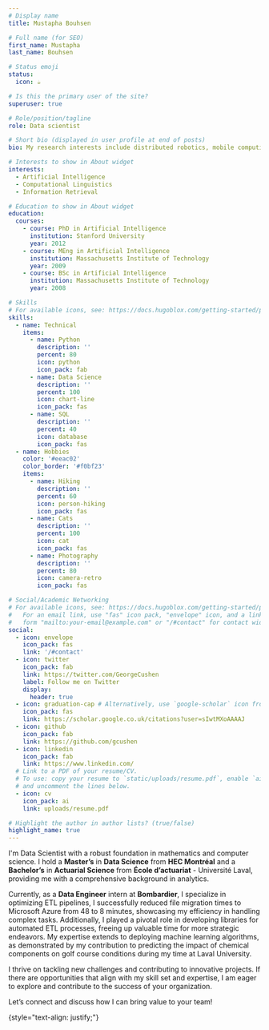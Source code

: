```yaml
---
# Display name
title: Mustapha Bouhsen

# Full name (for SEO)
first_name: Mustapha
last_name: Bouhsen

# Status emoji
status:
  icon: ☕️

# Is this the primary user of the site?
superuser: true

# Role/position/tagline
role: Data scientist

# Short bio (displayed in user profile at end of posts)
bio: My research interests include distributed robotics, mobile computing and programmable matter.

# Interests to show in About widget
interests:
  - Artificial Intelligence
  - Computational Linguistics
  - Information Retrieval

# Education to show in About widget
education:
  courses:
    - course: PhD in Artificial Intelligence
      institution: Stanford University
      year: 2012
    - course: MEng in Artificial Intelligence
      institution: Massachusetts Institute of Technology
      year: 2009
    - course: BSc in Artificial Intelligence
      institution: Massachusetts Institute of Technology
      year: 2008

# Skills
# For available icons, see: https://docs.hugoblox.com/getting-started/page-builder/#icons
skills:
  - name: Technical
    items:
      - name: Python
        description: ''
        percent: 80
        icon: python
        icon_pack: fab
      - name: Data Science
        description: ''
        percent: 100
        icon: chart-line
        icon_pack: fas
      - name: SQL
        description: ''
        percent: 40
        icon: database
        icon_pack: fas
  - name: Hobbies
    color: '#eeac02'
    color_border: '#f0bf23'
    items:
      - name: Hiking
        description: ''
        percent: 60
        icon: person-hiking
        icon_pack: fas
      - name: Cats
        description: ''
        percent: 100
        icon: cat
        icon_pack: fas
      - name: Photography
        description: ''
        percent: 80
        icon: camera-retro
        icon_pack: fas

# Social/Academic Networking
# For available icons, see: https://docs.hugoblox.com/getting-started/page-builder/#icons
#   For an email link, use "fas" icon pack, "envelope" icon, and a link in the
#   form "mailto:your-email@example.com" or "/#contact" for contact widget.
social:
  - icon: envelope
    icon_pack: fas
    link: '/#contact'
  - icon: twitter
    icon_pack: fab
    link: https://twitter.com/GeorgeCushen
    label: Follow me on Twitter
    display:
      header: true
  - icon: graduation-cap # Alternatively, use `google-scholar` icon from `ai` icon pack
    icon_pack: fas
    link: https://scholar.google.co.uk/citations?user=sIwtMXoAAAAJ
  - icon: github
    icon_pack: fab
    link: https://github.com/gcushen
  - icon: linkedin
    icon_pack: fab
    link: https://www.linkedin.com/
  # Link to a PDF of your resume/CV.
  # To use: copy your resume to `static/uploads/resume.pdf`, enable `ai` icons in `params.yaml`,
  # and uncomment the lines below.
  - icon: cv
    icon_pack: ai
    link: uploads/resume.pdf

# Highlight the author in author lists? (true/false)
highlight_name: true
---
```


I'm Data Scientist with a robust foundation in mathematics and computer science. I hold a **Master’s** in **Data Science** from **HEC Montréal** and a **Bachelor’s** in **Actuarial Science** from **École d’actuariat** - Université Laval, providing me with a comprehensive background in analytics.

Currently, as a **Data Engineer** intern at **Bombardier**, I specialize in optimizing ETL pipelines, I successfully reduced file migration times to Microsoft Azure from 48 to 8 minutes, showcasing my efficiency in handling complex tasks. Additionally, I played a pivotal role in developing libraries for automated ETL processes, freeing up valuable time for more strategic endeavors. My expertise extends to deploying machine learning algorithms, as demonstrated by my contribution to predicting the impact of chemical components on golf course conditions during my time at Laval University.

I thrive on tackling new challenges and contributing to innovative projects. If there are opportunities that align with my skill set and expertise, I am eager to explore and contribute to the success of your organization.

Let’s connect and discuss how I can bring value to your team!

{style="text-align: justify;"}
